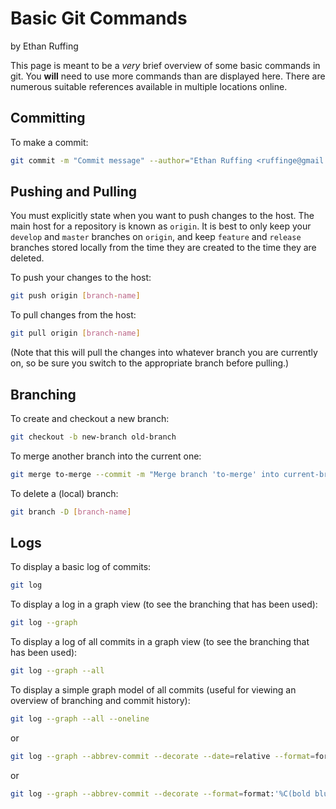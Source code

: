 Basic Git Commands
==================
by Ethan Ruffing

This page is meant to be a *very* brief overview of some basic commands in git.
You **will** need to use more commands than are displayed here. There are
numerous suitable references available in multiple locations online.

Committing
----------
To make a commit:
```sh
git commit -m "Commit message" --author="Ethan Ruffing <ruffinge@gmail.com>"
```

Pushing and Pulling
-------------------
You must explicitly state when you want to push changes to the host. The main
host for a repository is known as `origin`. It is best to only keep your
`develop` and `master` branches on `origin`, and keep `feature` and `release`
branches stored locally from the time they are created to the time they are
deleted.

To push your changes to the host:
```sh
git push origin [branch-name]
```

To pull changes from the host:
```sh
git pull origin [branch-name]
```
(Note that this will pull the changes into whatever branch you are currently on,
so be sure you switch to the appropriate branch before pulling.)

Branching
---------
To create and checkout a new branch:
```sh
git checkout -b new-branch old-branch
```

To merge another branch into the current one:
```sh
git merge to-merge --commit -m "Merge branch 'to-merge' into current-branch"
```

To delete a (local) branch:
```sh
git branch -D [branch-name]
```

Logs
----
To display a basic log of commits:
```sh
git log
```

To display a log in a graph view (to see the branching that has been used):
```sh
git log --graph
```

To display a log of all commits in a graph view (to see the branching that has been used):
```sh
git log --graph --all
```

To display a simple graph model of all commits (useful for viewing an overview
of branching and commit history):
```sh
git log --graph --all --oneline
```
or
```sh
git log --graph --abbrev-commit --decorate --date=relative --format=format:'%C(bold blue)%h%C(reset) - %C(bold green)(%ar)%C(reset) %C(white)%s%C(reset) %C(dim white)- %an%C(reset)%C(bold yellow)%d%C(reset)' --all
```
or
```sh
git log --graph --abbrev-commit --decorate --format=format:'%C(bold blue)%h%C(reset) - %C(bold cyan)%aD%C(reset) %C(bold green)(%ar)%C(reset)%C(bold yellow)%d%C(reset)%n''          %C(white)%s%C(reset) %C(dim white)- %an%C(reset)' --all
```
